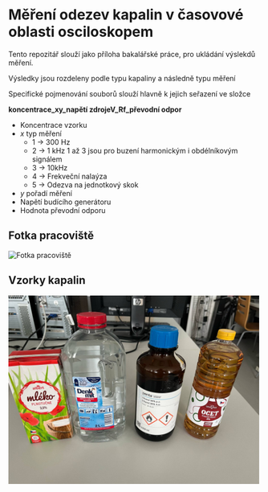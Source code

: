 # Měření odezev kapalin v časovové oblasti osciloskopem
Tento repozitář slouží jako příloha bakalářské práce, pro ukládání výslekdů měření.

Výsledky jsou rozdeleny podle typu kapaliny a následně typu měření

Specifické pojmenování souborů slouží hlavně k jejich seřazení ve složce

**koncentrace_xy_napětí zdrojeV_Rf_převodní odpor**
- Koncentrace vzorku
- *x* typ měření
  - 1 -> 300 Hz
  - 2 -> 1 kHz    1 až 3 jsou pro buzení harmonickým i obdélníkovým signálem
  - 3 -> 10kHz
  - 4 -> Frekveční nalaýza
  - 5 -> Odezva na jednotkový skok
- *y* pořadí měření
- Napětí budícího generátoru
- Hodnota převodní odporu


## Fotka pracoviště
<img src="Fotky%20z%20měření/Pracoviste2.jpg" alt="Fotka pracoviště" width="500">

## Vzorky kapalin
<img src="Fotky%20z%20měření/Vzorky.jpg" alt="Vzorky kapalin" width="500">
